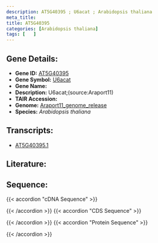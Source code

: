 ```yaml
---
description: AT5G40395 ; U6acat ; Arabidopsis thaliana
meta_title:
title: AT5G40395
categories: [Arabidopsis thaliana]
tags: [   ]
---
```


## Gene Details:
- **Gene ID:** [AT5G40395](https://www.arabidopsis.org/locus?name=AT5G40395)
- **Gene Symbol:** <u>U6acat</u>
- **Gene Name:** 
- **Description:**   U6acat;(source:Araport11)
- **TAIR Accession:** 
- **Genome:** [Araport11_genome_release](https://www.arabidopsis.org/download/list?dir=Genes%2FAraport11_genome_release)
- **Species:** *Arabidopsis thaliana*

## Transcripts:
   -  [AT5G40395.1](https://www.arabidopsis.org/gene?name=AT5G40395.1)
## Literature:
## Sequence:
{{< accordion "cDNA Sequence" >}}

{{< /accordion >}}
{{< accordion "CDS Sequence" >}}

{{< /accordion >}}
{{< accordion "Protein Sequence" >}}

{{< /accordion >}}
